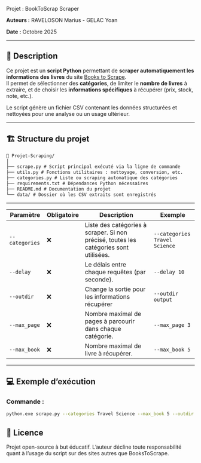 Projet : BookToScrap Scraper

**Auteurs :** RAVELOSON Marius - GELAC Yoan

**Date :** Octobre 2025  

---

## 🧠 Description  
Ce projet est un **script Python** permettant de **scraper automatiquement les informations des livres** du site [Books to Scrape](https://books.toscrape.com).  
Il permet de sélectionner des **catégories**, de limiter le **nombre de livres** à extraire, et de choisir les **informations spécifiques** à récupérer (prix, stock, note, etc.).  

Le script génère un fichier CSV contenant les données structurées et nettoyées pour une analyse ou un usage ultérieur.  

---

## 🏗️ Structure du projet  
```txt
📂 Projet-Scraping/
│
├── scrape.py # Script principal exécuté via la ligne de commande
├── utils.py # Fonctions utilitaires : nettoyage, conversion, etc.
├── categories.py # Liste ou scraping automatique des catégories
├── requirements.txt # Dépendances Python nécessaires
├── README.md # Documentation du projet
└── data/ # Dossier où les CSV extraits sont enregistrés
```
---

| Paramètre        | Obligatoire | Description                                                                            | Exemple                       |
| ---------------- | ----------- | -------------------------------------------------------------------------------------  | ----------------------------- |
| `--categories`   | ❌           | Liste des catégories à scraper. Si non précisé, toutes les catégories sont utilisées. | `--categories Travel Science` |
| `--delay`     | ❌           | Le délais entre chaque requêtes (par seconde).                                   | `--delay 10`                |
| `--outdir` | ❌           | Change la sortie pour les informations récupérer       | `--outdir output`       |
| `--max_page`     | ❌           | Nombre maximal de pages à parcourir dans chaque catégorie.                            | `--max_page 3`                |
| `--max_book`     | ❌           | Nombre maximal de livre à récupérer.                                                  | `--max_book 5`                |

---

## 💻 Exemple d’exécution  

### Commande :
```bash
python.exe scrape.py --categories Travel Science --max_book 5 --outdir my_books
```
## 🧾 Licence

Projet open-source à but éducatif. L’auteur décline toute responsabilité quant à l’usage du script sur des sites autres que BooksToScrape.
